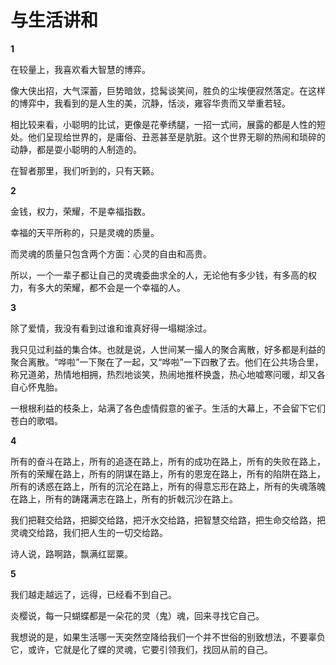 # 与生活讲和

**1**

在较量上，我喜欢看大智慧的博弈。 

像大侠出招，大气深蓄，巨势暗敛，捻髯谈笑间，胜负的尘埃便寂然落定。在这样的博弈中，我看到的是人生的美，沉静，恬淡，雍容华贵而又举重若轻。 

相比较来看，小聪明的比试，更像是花拳绣腿，一招一式间，展露的都是人性的短处。他们呈现给世界的，是庸俗、丑恶甚至是肮脏。这个世界无聊的热闹和琐碎的动静，都是耍小聪明的人制造的。 

在智者那里，我们听到的，只有天籁。 

**2**

金钱，权力，荣耀，不是幸福指数。 

幸福的天平所称的，只是灵魂的质量。 

而灵魂的质量只包含两个方面：心灵的自由和高贵。 

所以，一个一辈子都让自己的灵魂委曲求全的人，无论他有多少钱，有多高的权力，有多大的荣耀，都不会是一个幸福的人。 

**3**

除了爱情，我没有看到过谁和谁真好得一塌糊涂过。 

我只见过利益的集合体。也就是说，人世间某一撮人的聚合离散，好多都是利益的聚合离散。“哗啦”一下聚在了一起，又“哗啦”一下四散了去。他们在公共场合里，称兄道弟，热情地相拥，热烈地谈笑，热闹地推杯换盏，热心地嘘寒问暖，却又各自心怀鬼胎。 

一根根利益的枝条上，站满了各色虚情假意的雀子。生活的大幕上，不会留下它们苍白的歌唱。 

**4**

所有的奋斗在路上，所有的追逐在路上，所有的成功在路上，所有的失败在路上，所有的荣耀在路上，所有的阴谋在路上，所有的恩宠在路上，所有的陷阱在路上，所有的诱惑在路上，所有的沉沦在路上，所有的得意忘形在路上，所有的失魂落魄在路上，所有的踌躇满志在路上，所有的折戟沉沙在路上。 

我们把鞋交给路，把脚交给路，把汗水交给路，把智慧交给路，把生命交给路，把灵魂交给路，我们把人生的一切交给路。 

诗人说，路啊路，飘满红罂粟。 

**5**

我们越走越远了，远得，已经看不到自己。 

炎樱说，每一只蝴蝶都是一朵花的灵（鬼）魂，回来寻找它自己。 

我想说的是，如果生活哪一天突然空降给我们一个并不世俗的别致想法，不要辜负它，或许，它就是化了蝶的灵魂，它要引领我们，找回从前的自己。